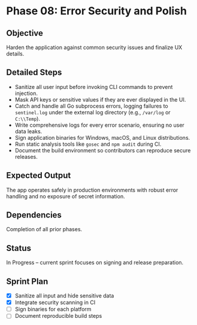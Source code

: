 # Phase 08: Error Security and Polish

## Objective
Harden the application against common security issues and finalize UX details.

## Detailed Steps
- Sanitize all user input before invoking CLI commands to prevent injection.
- Mask API keys or sensitive values if they are ever displayed in the UI.
- Catch and handle all Go subprocess errors, logging failures to `sentinel.log`
  under the external log directory (e.g., `/var/log` or `C:\\Temp`).
- Write comprehensive logs for every error scenario, ensuring no user data leaks.
- Sign application binaries for Windows, macOS, and Linux distributions.
- Run static analysis tools like `gosec` and `npm audit` during CI.
- Document the build environment so contributors can reproduce secure releases.

## Expected Output
The app operates safely in production environments with robust error handling and no exposure of secret information.

## Dependencies
Completion of all prior phases.

## Status
In Progress – current sprint focuses on signing and release preparation.

## Sprint Plan
- [x] Sanitize all input and hide sensitive data
- [x] Integrate security scanning in CI
- [ ] Sign binaries for each platform
- [ ] Document reproducible build steps
